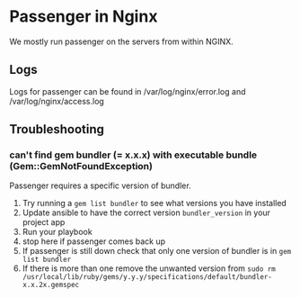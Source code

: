 # Passenger in Nginx
We mostly run passenger on the servers from within NGINX.

## Logs
Logs for passenger can be found in /var/log/nginx/error.log and /var/log/nginx/access.log

## Troubleshooting
### can't find gem bundler (= x.x.x) with executable bundle (Gem::GemNotFoundException)
  Passenger requires a specific version of bundler.  
  1. Try running a `gem list bundler` to see what versions you have installed
  1. Update ansible to have the correct version `bundler_version` in your project app
  1. Run your playbook
  1. stop here if passenger comes back up
  1.  If passenger is still down check that only one version of bundler is in `gem list bundler`
  1.  If there is more than one remove the unwanted version from `sudo rm /usr/local/lib/ruby/gems/y.y.y/specifications/default/bundler-x.x.2x.gemspec`

